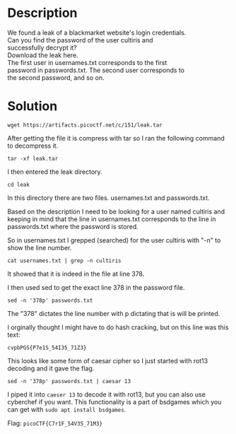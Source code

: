 # Description
We found a leak of a blackmarket website's login credentials. <br>
Can you find the password of the user cultiris and <br>
successfully decrypt it? <br>
Download the leak here. <br>
The first user in usernames.txt corresponds to the first <br>
password in passwords.txt. The second user corresponds to <br>
the second password, and so on.

# Solution

```wget https://artifacts.picoctf.net/c/151/leak.tar```

After getting the file it is compress with tar so I ran the following command to decompress it.

```tar -xf leak.tar```

I then entered the leak directory.

```cd leak```

In this directory there are two files. usernames.txt and passwords.txt.

Based on the description I need to be looking for a user named cultiris and keeping in mind that the line in usernames.txt corresponds to the line in passwords.txt where the password is stored.

So in usernames.txt I grepped (searched) for the user cultiris with "-n" to show the line number.

```cat usernames.txt | grep -n cultiris```

It showed that it is indeed in the file at line 378.

I then used sed to get the exact line 378 in the password file. 

```sed -n '378p' passwords.txt```

The "378" dictates the line number with p dictating that is will be printed.

I orginally thought I might have to do hash cracking, but on this line was this text:

```cvpbPGS{P7e1S_54I35_71Z3}```

This looks like some form of caesar cipher so I just started with rot13 decoding and it gave the flag.

```sed -n '378p' passwords.txt | caesar 13```

I piped it into ```caeser 13``` to decode it with rot13, but you can also use cyberchef if you want. This functionality is a part of bsdgames which you can get with ```sudo apt install bsdgames```.

Flag: ```picoCTF{C7r1F_54V35_71M3}```
